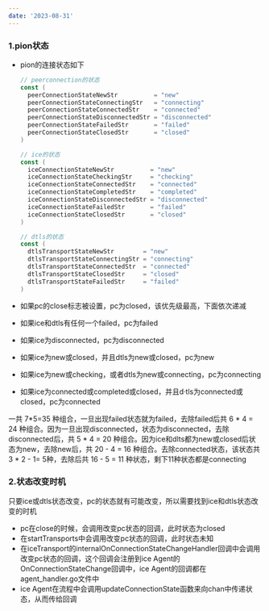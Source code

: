 ```yaml
---
date: '2023-08-31'
---
```

### 1.pion状态

- pion的连接状态如下

  ```go
  // peerconnection的状态
  const (
  	peerConnectionStateNewStr          = "new"
  	peerConnectionStateConnectingStr   = "connecting"
  	peerConnectionStateConnectedStr    = "connected"
  	peerConnectionStateDisconnectedStr = "disconnected"
  	peerConnectionStateFailedStr       = "failed"
  	peerConnectionStateClosedStr       = "closed"
  )

  // ice的状态
  const (
  	iceConnectionStateNewStr          = "new"
  	iceConnectionStateCheckingStr     = "checking"
  	iceConnectionStateConnectedStr    = "connected"
  	iceConnectionStateCompletedStr    = "completed"
  	iceConnectionStateDisconnectedStr = "disconnected"
  	iceConnectionStateFailedStr       = "failed"
  	iceConnectionStateClosedStr       = "closed"
  )

  // dtls的状态
  const (
  	dtlsTransportStateNewStr        = "new"
  	dtlsTransportStateConnectingStr = "connecting"
  	dtlsTransportStateConnectedStr  = "connected"
  	dtlsTransportStateClosedStr     = "closed"
  	dtlsTransportStateFailedStr     = "failed"
  )
  ```
- 如果pc的close标志被设置，pc为closed，该优先级最高，下面依次递减
- 如果ice和dtls有任何一个failed，pc为failed
- 如果ice为disconnected，pc为disconnected
- 如果ice为new或closed，并且dtls为new或closed，pc为new
- 如果ice为new或checking，或者dtls为new或connecting，pc为connecting
- 如果ice为connected或completed或closed，并且d·tls为connected或closed，pc为connected

一共 7*5=35 种组合，一旦出现failed状态就为failed，去除failed后共 6 * 4 = 24 种组合。因为一旦出现disconnected，状态为disconnected，去除disconnected后，共 5 * 4 = 20 种组合。因为ice和dlts都为new或closed后状态为new，去除new后，共 20 - 4 = 16 种组合。去除connected状态，该状态共3 * 2 - 1= 5种，去除后共 16 - 5 = 11 种状态，剩下11种状态都是connecting


### 2.状态改变时机

只要ice或dtls状态改变，pc的状态就有可能改变，所以需要找到ice和dtls状态改变的时机

- pc在close的时候，会调用改变pc状态的回调，此时状态为closed
- 在startTransports中会调用改变pc状态的回调，此时状态未知
- 在iceTransport的internalOnConnectionStateChangeHandler回调中会调用改变pc状态的回调，这个回调会注册到ice Agent的OnConnectionStateChange回调中，ice Agent的回调都在agent_handler.go文件中
- ice Agent在流程中会调用updateConnectionState函数来向chan中传递状态，从而传给回调
